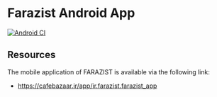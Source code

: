 # Farazist Android App

[![Android CI](https://github.com/Farazist/android-app/actions/workflows/android.yml/badge.svg)](https://github.com/Farazist/android-app/actions/workflows/android.yml)

## Resources
The mobile application of FARAZIST is available via the following link:
* https://cafebazaar.ir/app/ir.farazist.farazist_app
